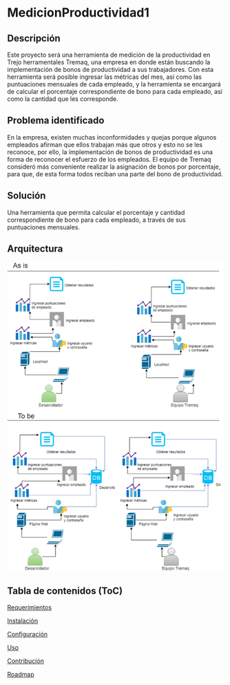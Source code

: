 # MedicionProductividad1

## Descripción

Este proyecto será una herramienta de medición de la productividad en Trejo herramentales Tremaq, una empresa en donde están buscando la implementación de bonos de productividad a sus trabajadores. Con esta herramienta será posible ingresar las métricas del mes, así como las puntuaciones mensuales de cada empleado, y la herramienta se encargará de calcular el porcentaje correspondiente de bono para cada empleado, así como la cantidad que les corresponde.

## Problema identificado
En la empresa, existen muchas inconformidades y quejas porque algunos empleados afirman que ellos trabajan más que otros y esto no se les reconoce, por ello, la implementación de bonos de productividad es una forma de reconocer el esfuerzo de los empleados. El equipo de Tremaq consideró más conveniente realizar la asignación de bonos por porcentaje, para que, de esta forma todos reciban una parte del bono de productividad.

## Solución
Una herramienta que permita calcular el porcentaje y cantidad correspondiente de bono para cada empleado, a través de sus puntuaciones mensuales.

## Arquitectura

![alt text](https://raw.githubusercontent.com/LuzKerenO/MedicionProductividad/master/Imagenes/Arquitectura.png)

## Tabla de contenidos (ToC)


[Requerimientos](https://github.com/LuzKerenO/MedicionProductividad1/wiki/Documentaci%C3%B3n#requerimientos)

[Instalación](https://github.com/LuzKerenO/MedicionProductividad1/wiki/Documentaci%C3%B3n#instalaci%C3%B3n)

[Configuración](https://github.com/LuzKerenO/MedicionProductividad1/wiki/Documentaci%C3%B3n#configuraci%C3%B3n)

[Uso](https://github.com/LuzKerenO/MedicionProductividad1/wiki/Documentaci%C3%B3n#uso)

[Contribución](https://github.com/LuzKerenO/MedicionProductividad1/wiki/Documentaci%C3%B3n#contribuci%C3%B3n)

[Roadmap](https://github.com/LuzKerenO/MedicionProductividad1/wiki/Documentaci%C3%B3n#roadmap)
